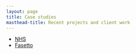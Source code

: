 ```yaml
---
layout: page
title: Case studies
masthead-title: Recent projects and client work
---
```


* [NHS](nhs/)
* [Fasetto](fasetto/)
